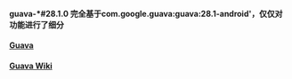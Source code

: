 #### guava-*#28.1.0 完全基于com.google.guava:guava:28.1-android'，仅仅对功能进行了细分

#### [Guava](https://github.com/google/guava/)
#### [Guava Wiki](https://github.com/google/guava/wiki)